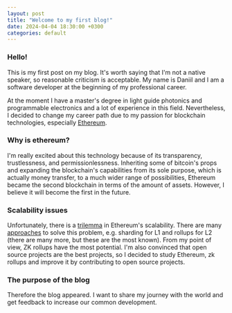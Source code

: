 ```yaml
---
layout: post
title: "Welcome to my first blog!"
date: 2024-04-04 18:30:00 +0300
categories: default
---
```


### Hello!

This is my first post on my blog. It's worth saying that I'm not a native speaker, so reasonable criticism is acceptable. My name is Daniil and I am a software developer at the beginning of my professional career.

At the moment I have a master's degree in light guide photonics and programmable electronics and a lot of experience in this field. Nevertheless, I decided to change my career path due to my passion for blockchain technologies, especially [Ethereum][ethereum].

### Why is ethereum?

I'm really excited about this technology because of its transparency, trustlessness, and permissionlessness. Inheriting some of bitcoin's props and expanding the blockchain's capabilities from its sole purpose, which is actually money transfer, to a much wider range of possibilities, Ethereum became the second blockchain in terms of the amount of assets. However, I believe it will become the first in the future.

### Scalability issues

Unfortunately, there is a [trilemma][trilemma] in Ethereum's scalability. There are many [approaches][approaches] to solve this problem, e.g. sharding for L1 and rollups for L2 (there are many more, but these are the most known). From my point of view, ZK rollups have the most potential. I'm also convinced that open source projects are the best projects, so I decided to study Ethereum, zk rollups and improve it by contributing to open source projects.

### The purpose of the blog

Therefore the blog appeared. I want to share my journey with the world and get feedback to increase our common development.

[ethereum]: https://ethereum.org/en/
[trilemma]: https://www.gemini.com/cryptopedia/blockchain-trilemma-decentralization-scalability-definition
[approaches]: https://ethereum.org/ru/developers/docs/scaling/#sharding
